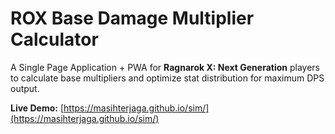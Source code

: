 # ROX Base Damage Multiplier Calculator

A Single Page Application + PWA for **Ragnarok X: Next Generation** players to calculate base multipliers and optimize stat distribution for maximum DPS output.

**Live Demo:** [https://masihterjaga.github.io/sim/](https://masihterjaga.github.io/sim/)